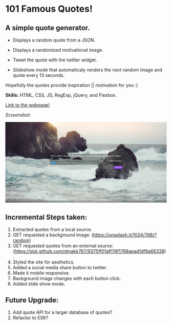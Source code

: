 # 101 Famous Quotes!

## A simple quote generator.
* Displays a random quote from a JSON.

* Displays a randomized motivational image.

* Tweet the quote with the twitter widget.

* Slideshow mode that automaticaly renders the next random image and quote every 13 seconds.

Hopefully the quotes provide inspiration || motivation for you :)

**Skills:** HTML, CSS, JS, RegExp, jQuery, and Flexbox.

[Link to the webpage!](http://peaceful-name.surge.sh/)

*Screenshot:*

![alt text](https://raw.githubusercontent.com/JamesScript7/random-quote-machine/master/images/screenshot.png)

## Incremental Steps taken:
1. Extracted quotes from a local source.
2. GET requested a background image:  (https://unsplash.it/1024/768/?random)
3. GET requested quotes from an external source: (https://gist.github.com/dmakk767/9375ff01aff76f1788aead1df9a66338).
4. Styled the site for aesthetics.
5. Added a social media share button to twitter.
6. Made it mobile responsive.
7. Background image changes with each button click.
8. Added slide show mode.

## Future Upgrade:
1. Add quote API for a larger database of quotes?
2. Refactor to ES6?
